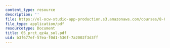```yaml
---
content_type: resource
description: ''
file: https://ol-ocw-studio-app-production.s3.amazonaws.com/courses/8-02x-physics-ii-electricity-magnetism-with-an-experimental-focus-spring-2005/b3f677ef57eaf0d1536f7a2002f3d3ff_05_prct_qz4a_sol.pdf
file_type: application/pdf
resourcetype: Document
title: 05_prct_qz4a_sol.pdf
uid: b3f677ef-57ea-f0d1-536f-7a2002f3d3ff
---
```


